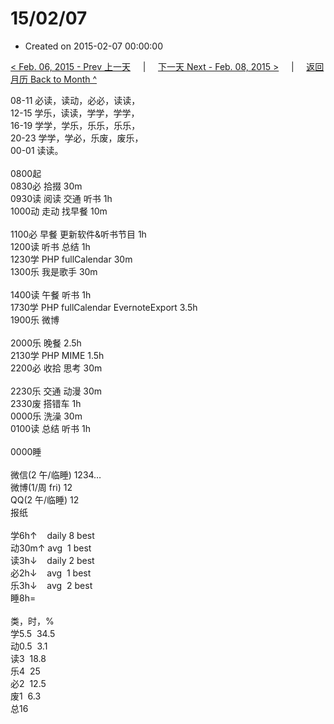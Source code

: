 # 15/02/07

- Created on 2015-02-07 00:00:00

[< Feb. 06, 2015 - Prev 上一天](/lifelogs/2015/02/d06.md) &nbsp; &nbsp; | &nbsp; &nbsp; [下一天 Next - Feb. 08, 2015 >](/lifelogs/2015/02/d08.md) &nbsp; &nbsp; |  &nbsp; &nbsp; [返回月历 Back to Month ^](/lifelogs/2015/02/index.md)
<br/><div>08-11 必读，读动，必必，读读，<br/>12-15 学乐，读读，学学，学学，<br/>16-19 学学，学乐，乐乐，乐乐，<br/>20-23 学学，学必，乐废，废乐，<br/>00-01 读读。<div><br/></div>0800起<br/>0830必 拾掇 30m<br/>0930读 阅读 交通 听书 1h<br/>1000动 走动 找早餐 10m<div><br/></div>1100必 早餐 更新软件&听书节目 1h<br/>1200读 听书 总结 1h<br/>1230学 PHP fullCalendar 30m<br/>1300乐 我是歌手 30m<div><br/></div>1400读 午餐 听书 1h<br/>1730学 PHP fullCalendar EvernoteExport 3.5h<br/>1900乐 微博<br/><br/>2000乐 晚餐 2.5h<br/>2130学 PHP MIME 1.5h<br/>2200必 收拾 思考 30m<div><br/></div>2230乐 交通 动漫 30m<br/>2330废 搭错车 1h<br/>0000乐 洗澡 30m<br/>0100读 总结 听书 1h<div><br/></div>0000睡<div><br/></div>微信(2 午/临睡) 1234…<br/>微博(1/周 fri) 12<br/>QQ(2 午/临睡) 12<br/>报纸<div><br/></div>学6h↑    daily 8 best<br/>动30m↑ avg  1 best<br/>读3h↓    daily 2 best<br/>必2h↓    avg  1 best<br/>乐3h↓    avg  2 best<br/>睡8h=<div><br/></div>类，时，%<br/>学5.5  34.5<br/>动0.5  3.1<br/>读3  18.8<br/>乐4  25<br/>必2  12.5<br/>废1  6.3<br/>总16
